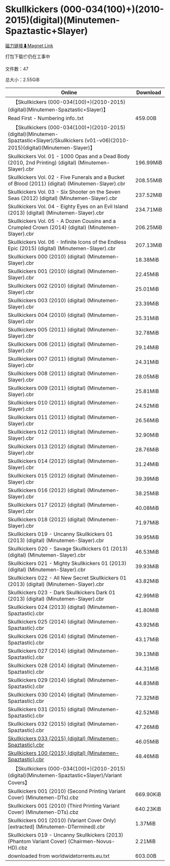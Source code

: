 # Skullkickers (000-034(100)+)(2010-2015)(digital)(Minutemen-Spaztastic+Slayer)

[磁力链接⬇Magnet Link](magnet:?xt=urn:btih:12993edcb3a0e0f79d4683ae1f09583027d7164d&dn=Skullkickers%20%28000-034%28100%29%2B%29%282010-2015%29%28digital%29%28Minutemen-Spaztastic%2BSlayer%29)

打包下载📦仍在工事中

文件数：47

总大小：2.55GiB

Online | Download
--- | ---
&emsp;【Skullkickers (000-034(100)+)(2010-2015)(digital)(Minutemen-Spaztastic+Slayer)】 | 
Read First - Numbering info..txt | 459.00B
&emsp;【Skullkickers (000-034(100)+)(2010-2015)(digital)(Minutemen-Spaztastic+Slayer)/Skullkickers (v01-v06)(2010-2015)(digital)(Minutemen-Slayer)】 | 
Skullkickers Vol. 01 - 1000 Opas and a Dead Body (2010, 2nd Printing) (digital) (Minutemen-Slayer).cbr | 196.99MiB
Skullkickers Vol. 02 - Five Funerals and a Bucket of Blood (2011) (digital) (Minutemen-Slayer).cbr | 208.55MiB
Skullkickers Vol. 03 - Six Shooter on the Seven Seas (2012) (digital) (Minutemen-Slayer).cbr | 237.52MiB
Skullkickers Vol. 04 - Eighty Eyes on an Evil Island (2013) (digital) (Minutemen-Slayer).cbr | 234.71MiB
Skullkickers Vol. 05 - A Dozen Cousins and a Crumpled Crown (2014) (digital) (Minutemen-Slayer).cbr | 206.25MiB
Skullkickers Vol. 06 - Infinite Icons of the Endless Epic (2015) (digital) (Minutemen-Slayer).cbr | 207.13MiB
Skullkickers 000 (2010) (digital) (Minutemen-Slayer).cbr | 18.38MiB
Skullkickers 001 (2010) (digital) (Minutemen-Slayer).cbr | 22.45MiB
Skullkickers 002 (2010) (digital) (Minutemen-Slayer).cbr | 25.01MiB
Skullkickers 003 (2010) (digital) (Minutemen-Slayer).cbr | 23.39MiB
Skullkickers 004 (2010) (digital) (Minutemen-Slayer).cbr | 25.31MiB
Skullkickers 005 (2011) (digital) (Minutemen-Slayer).cbr | 32.78MiB
Skullkickers 006 (2011) (digital) (Minutemen-Slayer).cbr | 29.14MiB
Skullkickers 007 (2011) (digital) (Minutemen-Slayer).cbr | 24.31MiB
Skullkickers 008 (2011) (digital) (Minutemen-Slayer).cbr | 28.05MiB
Skullkickers 009 (2011) (digital) (Minutemen-Slayer).cbr | 25.81MiB
Skullkickers 010 (2011) (digital) (Minutemen-Slayer).cbr | 24.52MiB
Skullkickers 011 (2011) (digital) (Minutemen-Slayer).cbr | 26.56MiB
Skullkickers 012 (2011) (digital) (Minutemen-Slayer).cbr | 32.90MiB
Skullkickers 013 (2012) (digital) (Minutemen-Slayer).cbr | 28.76MiB
Skullkickers 014 (2012) (digital) (Minutemen-Slayer).cbr | 31.24MiB
Skullkickers 015 (2012) (digital) (Minutemen-Slayer).cbr | 39.39MiB
Skullkickers 016 (2012) (digital) (Minutemen-Slayer).cbr | 38.25MiB
Skullkickers 017 (2012) (digital) (Minutemen-Slayer).cbr | 40.08MiB
Skullkickers 018 (2012) (digital) (Minutemen-Slayer).cbr | 71.97MiB
Skullkickers 019 - Uncanny Skullkickers 01 (2013) (digital) (Minutemen-Slayer).cbr | 39.95MiB
Skullkickers 020 - Savage Skullkickers 01 (2013) (digital) (Minutemen-Slayer).cbr | 46.53MiB
Skullkickers 021 - Mighty Skullkickers 01 (2013) (digital) (Minutemen-Slayer).cbr | 39.93MiB
Skullkickers 022 - All New Secret Skullkickers 01 (2013) (digital) (Minutemen-Slayer).cbr | 43.82MiB
Skullkickers 023 - Dark Skullkickers Dark 01 (2013) (digital) (Minutemen-Slayer).cbr | 42.99MiB
Skullkickers 024 (2013) (digital) (Minutemen-Spaztastic).cbr | 41.80MiB
Skullkickers 025 (2014) (digital) (Minutemen-Spaztastic).cbr | 43.92MiB
Skullkickers 026 (2014) (digital) (Minutemen-Spaztastic).cbr | 43.17MiB
Skullkickers 027 (2014) (digital) (Minutemen-Spaztastic).cbr | 39.13MiB
Skullkickers 028 (2014) (digital) (Minutemen-Spaztastic).cbr | 44.31MiB
Skullkickers 029 (2014) (digital) (Minutemen-Spaztastic).cbr | 44.83MiB
Skullkickers 030 (2014) (digital) (Minutemen-Spaztastic).cbr | 72.32MiB
Skullkickers 031 (2015) (digital) (Minutemen-Spaztastic).cbr | 42.52MiB
Skullkickers 032 (2015) (digital) (Minutemen-Spaztastic).cbr | 47.26MiB
[Skullkickers 033 (2015) (digital) (Minutemen-Spaztastic).cbr](https://github.com/alicewish/markdown/blob/master/comic/Skullkickers-033-2015-digital-Minutemen-Spaztastic-cbr.md) | 46.05MiB
[Skullkickers 100 (2015) (digital) (Minutemen-Spaztastic).cbr](https://github.com/alicewish/markdown/blob/master/comic/Skullkickers-100-2015-digital-Minutemen-Spaztastic-cbr.md) | 48.46MiB
&emsp;【Skullkickers (000-034(100)+)(2010-2015)(digital)(Minutemen-Spaztastic+Slayer)/Variant Covers】 | 
Skullkickers 001 (2010) (Second Printing Variant Cover) (Minutemen-DTs).cbz | 669.90KiB
Skullkickers 001 (2010) (Third Printing Variant Cover) (Minutemen-DTs).cbz | 640.23KiB
Skullkickers 001 (2010) (Variant Cover Only) \[extracted\] (Minutemen-DTermined).cbr | 1.37MiB
Skullkickers 019 - Uncanny Skullkickers (2013) (Phantom Variant Cover) (Chairmen-Novus-HD).cbz | 2.21MiB
downloaded from worldwidetorrents.eu.txt | 603.00B